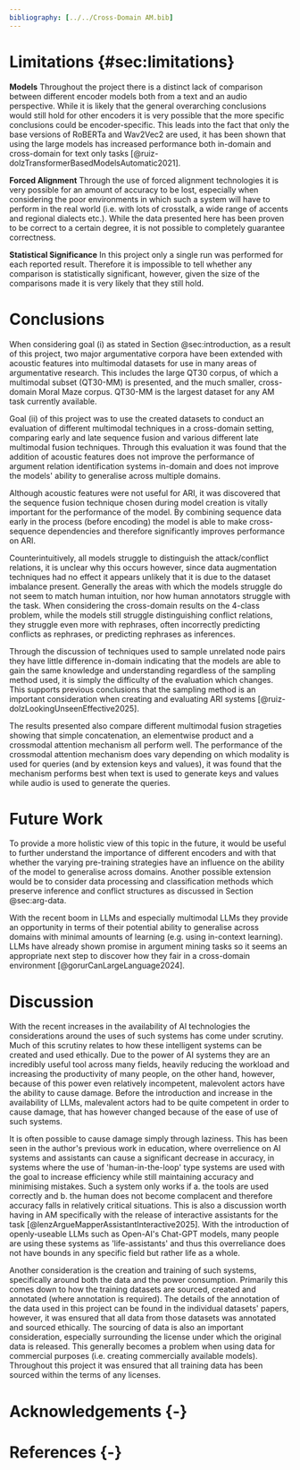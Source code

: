 ```yaml
---
bibliography: [../../Cross-Domain AM.bib]
---
```


# Limitations {#sec:limitations}

**Models** Throughout the project there is a distinct lack of comparison between different encoder models both from a text and an audio perspective. While it is likely that the general overarching conclusions would still hold for other encoders it is very possible that the more specific conclusions could be encoder-specific. This leads into the fact that only the base versions of RoBERTa and Wav2Vec2 are used, it has been shown that using the large models has increased performance both in-domain and cross-domain for text only tasks [@ruiz-dolzTransformerBasedModelsAutomatic2021].

**Forced Alignment** Through the use of forced alignment technologies it is very possible for an amount of accuracy to be lost, especially when considering the poor environments in which such a system will have to perform in the real world (i.e. with lots of crosstalk, a wide range of accents and regional dialects etc.). While the data presented here has been proven to be correct to a certain degree, it is not possible to completely guarantee correctness.

**Statistical Significance** In this project only a single run was performed for each reported result. Therefore it is impossible to tell whether any comparison is statistically significant, however, given the size of the comparisons made it is very likely that they still hold.

# Conclusions

When considering goal (i) as stated in Section @sec:introduction, as a result of this project, two major argumentative corpora have been extended with acoustic features into multimodal datasets for use in many areas of argumentative research. This includes the large QT30 corpus, of which a multimodal subset (QT30-MM) is presented, and the much smaller, cross-domain Moral Maze corpus. QT30-MM is the largest dataset for any AM task currently available.

Goal (ii) of this project was to use the created datasets to conduct an evaluation of different multimodal techniques in a cross-domain setting, comparing early and late sequence fusion and various different late multimodal fusion techniques. Through this evaluation it was found that the addition of acoustic features does not improve the performance of argument relation identification systems in-domain and does not improve the models' ability to generalise across multiple domains.

Although acoustic features were not useful for ARI, it was discovered that the sequence fusion technique chosen during model creation is vitally important for the performance of the model. By combining sequence data early in the process (before encoding) the model is able to make cross-sequence dependencies and therefore significantly improves performance on ARI.

Counterintuitively, all models struggle to distinguish the attack/conflict relations, it is unclear why this occurs however, since data augmentation techniques had no effect it appears unlikely that it is due to the dataset imbalance present. Generally the areas with which the models struggle do not seem to match human intuition, nor how human annotators struggle with the task. When considering the cross-domain results on the 4-class problem, while the models still struggle distinguishing conflict relations, they struggle even more with rephrases, often incorrectly predicting conflicts as rephrases, or predicting rephrases as inferences.

Through the discussion of techniques used to sample unrelated node pairs they have little difference in-domain indicating that the models are able to gain the same knowledge and understanding regardless of the sampling method used, it is simply the difficulty of the evaluation which changes. This supports previous conclusions that the sampling method is an important consideration when creating and evaluating ARI systems [@ruiz-dolzLookingUnseenEffective2025].

The results presented also compare different multimodal fusion strageties showing that simple concatenation, an elementwise product and a crossmodal attention mechanism all perform well. The performance of the crossmodal attention mechanism does vary depending on which modality is used for queries (and by extension keys and values), it was found that the mechanism performs best when text is used to generate keys and values while audio is used to generate the queries.

# Future Work

To provide a more holistic view of this topic in the future, it would be useful to further understand the importance of different encoders and with that whether the varying pre-training strategies have an influence on the ability of the model to generalise across domains. Another possible extension would be to consider data processing and classification methods which preserve inference and conflict structures as discussed in Section @sec:arg-data.

With the recent boom in LLMs and especially multimodal LLMs they provide an opportunity in terms of their potential ability to generalise across domains with minimal amounts of learning (e.g. using in-context learning). LLMs have already shown promise in argument mining tasks so it seems an appropriate next step to discover how they fair in a cross-domain environment [@gorurCanLargeLanguage2024].

# Discussion

With the recent increases in the availability of AI technologies the considerations around the uses of such systems has come under scrutiny. Much of this scrutiny relates to how these intelligent systems can be created and used ethically. Due to the power of AI systems they are an incredibly useful tool across many fields, heavily reducing the workload and increasing the productivity of many people, on the other hand, however, because of this power even relatively incompetent, malevolent actors have the ability to cause damage. Before the introduction and increase in the availability of LLMs, malevalent actors had to be quite competent in order to cause damage, that has however changed because of the ease of use of such systems.

It is often possible to cause damage simply through laziness. This has been seen in the author's previous work in education, where overrelience on AI systems and assistants can cause a significant decrease in accuracy, in systems where the use of 'human-in-the-loop' type systems are used with the goal to increase efficiency while still maintaining accuracy and minimising mistakes. Such a system only works if a. the tools are used correctly and b. the human does not become complacent and therefore accuracy falls in relatively critical situations. This is also a discussion worth having in AM specifically with the release of interactive assistants for the task [@lenzArgueMapperAssistantInteractive2025]. With the introduction of openly-useable LLMs such as Open-AI's Chat-GPT models, many people are using these systems as 'life-assistants' and thus this overreliance does not have bounds in any specific field but rather life as a whole.

Another consideration is the creation and training of such systems, specifically around both the data and the power consumption. Primarily this comes down to how the training datasets are sourced, created and annotated (where annotation is required). The details of the annotation of the data used in this project can be found in the individual datasets' papers, however, it was ensured that all data from those datasets was annotated and sourced ethically. The sourcing of data is also an important consideration, especially surrounding the license under which the original data is released. This generally becomes a problem when using data for commercial purposes (i.e. creating commercially available models). Throughout this project it was ensured that all training data has been sourced within the terms of any licenses.

# Acknowledgements {-}

# References {-}

<div id="refs"></div>